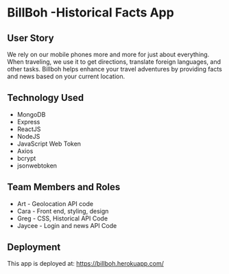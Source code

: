# BillBoh -Historical Facts App

## User Story

We rely on our mobile phones more and more for just about everything. When traveling, we use it to get directions, translate foreign languages, and other tasks. Billboh helps enhance your travel adventures by providing facts and news based on your current location. 

## Technology Used
* MongoDB
* Express
* ReactJS
* NodeJS
* JavaScript Web Token
* Axios
* bcrypt
* jsonwebtoken


## Team Members and Roles
* Art - Geolocation API code
* Cara - Front end, styling, design
* Greg - CSS, Historical API Code
* Jaycee - Login and news API Code

## Deployment
This app is deployed at:
https://billboh.herokuapp.com/ 
